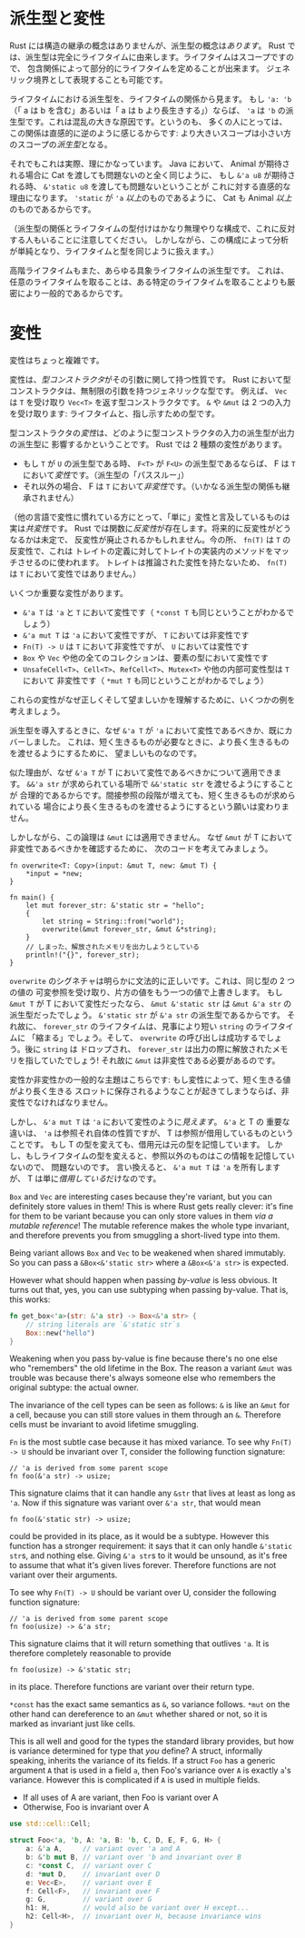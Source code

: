 <!--
# Subtyping and Variance
-->

# 派生型と変性

<!--
Although Rust doesn't have any notion of structural inheritance, it *does*
include subtyping. In Rust, subtyping derives entirely from lifetimes. Since
lifetimes are scopes, we can partially order them based on the *contains*
(outlives) relationship. We can even express this as a generic bound.
-->

Rust には構造の継承の概念はありませんが、派生型の概念は*あります*。
Rust では、派生型は完全にライフタイムに由来します。ライフタイムはスコープですので、
包含関係によって部分的にライフタイムを定めることが出来ます。
ジェネリック境界として表現することも可能です。

<!--
Subtyping on lifetimes is in terms of that relationship: if `'a: 'b` ("a contains
b" or "a outlives b"), then `'a` is a subtype of `'b`. This is a large source of
confusion, because it seems intuitively backwards to many: the bigger scope is a
*subtype* of the smaller scope.
-->

ライフタイムにおける派生型を、ライフタイムの関係から見ます。
もし `'a: 'b` （「 a は b を含む」あるいは「 a は b より長生きする」）ならば、
`'a` は `'b` の派生型です。これは混乱の大きな原因です。というのも、
多くの人にとっては、
この関係は直感的に逆のように感じるからです: より大きいスコープは小さい方のスコープの*派生型*となる。

<!--
This does in fact make sense, though. The intuitive reason for this is that if
you expect an `&'a u8`, then it's totally fine for me to hand you an `&'static
u8`, in the same way that if you expect an Animal in Java, it's totally fine for
me to hand you a Cat. Cats are just Animals *and more*, just as `'static` is
just `'a` *and more*.
-->

それでもこれは実際、理にかなっています。
 Java において、 Animal が期待される場合に Cat を渡しても問題ないのと全く同じように、
もし `&'a u8` が期待される時、 `&'static u8` を渡しても問題ないということが
これに対する直感的な理由になります。  `'static` が `'a` *以上*のものであるように、
Cat も Animal *以上*のものであるからです。

<!--
(Note, the subtyping relationship and typed-ness of lifetimes is a fairly
arbitrary construct that some disagree with. However it simplifies our analysis
to treat lifetimes and types uniformly.)
-->

（派生型の関係とライフタイムの型付けはかなり無理やりな構成で、これに反対する人もいることに注意してください。
しかしながら、この構成によって分析が単純となり、ライフタイムと型を同じように扱えます。）

<!--
Higher-ranked lifetimes are also subtypes of every concrete lifetime. This is
because taking an arbitrary lifetime is strictly more general than taking a
specific one.
-->

高階ライフタイムもまた、あらゆる具象ライフタイムの派生型です。
これは、任意のライフタイムを取ることは、ある特定のライフタイムを取ることよりも厳密により一般的であるからです。

<!--
# Variance
-->

# 変性

<!--
Variance is where things get a bit complicated.
-->

変性はちょっと複雑です。

<!--
Variance is a property that *type constructors* have with respect to their
arguments. A type constructor in Rust is a generic type with unbound arguments.
For instance `Vec` is a type constructor that takes a `T` and returns a
`Vec<T>`. `&` and `&mut` are type constructors that take two inputs: a
lifetime, and a type to point to.
-->

変性は、*型コンストラクタ*がその引数に関して持つ性質です。
 Rust において型コンストラクタは、無制限の引数を持つジェネリックな型です。
例えば、 `Vec` は `T` を受け取り `Vec<T>` を返す型コンストラクタです。
 `&` や `&mut` は 2 つの入力を受け取ります: ライフタイムと、指し示すための型です。

<!--
A type constructor's *variance* is how the subtyping of its inputs affects the
subtyping of its outputs. There are two kinds of variance in Rust:
-->

型コンストラクタの*変性*は、どのように型コンストラクタの入力の派生型が出力の派生型に
影響するかということです。 Rust では 2 種類の変性があります。

<!--
* F is *variant* over `T` if `T` being a subtype of `U` implies
  `F<T>` is a subtype of `F<U>` (subtyping "passes through")
* F is *invariant* over `T` otherwise (no subtyping relation can be derived)
-->

* もし `T` が `U` の派生型である時、 `F<T>` が `F<U>` の派生型であるならば、 F は
  `T` において*変性*です。（派生型の「パススルー」）
* それ以外の場合、 F は `T` において*非変性*です。（いかなる派生型の関係も継承されません）

<!--
(For those of you who are familiar with variance from other languages, what we
refer to as "just" variance is in fact *covariance*. Rust has *contravariance*
for functions. The future of contravariance is uncertain and it may be
scrapped. For now, `fn(T)` is contravariant in `T`, which is used in matching
methods in trait implementations to the trait definition. Traits don't have
inferred variance, so `Fn(T)` is invariant in `T`).
-->

（他の言語で変性に慣れている方にとって、「単に」変性と言及しているものは実は*共変性*です。
 Rust では関数に*反変性*が存在します。将来的に反変性がどうなるかは未定で、
反変性が廃止されるかもしれません。今の所、 `fn(T)` は `T` の反変性で、これは
トレイトの定義に対してトレイトの実装内のメソッドをマッチさせるのに使われます。
トレイトは推論された変性を持たないため、 `fn(T)` は `T` において変性ではありません。）

<!--
Some important variances:
-->

いくつか重要な変性があります。

<!--
* `&'a T` is variant over `'a` and `T` (as is `*const T` by metaphor)
* `&'a mut T` is variant over `'a` but invariant over `T`
* `Fn(T) -> U` is invariant over `T`, but variant over `U`
* `Box`, `Vec`, and all other collections are variant over the types of
  their contents
* `UnsafeCell<T>`, `Cell<T>`, `RefCell<T>`, `Mutex<T>` and all other
  interior mutability types are invariant over T (as is `*mut T` by metaphor)
-->

* `&'a T` は `'a` と `T` において変性です（ `*const T` も同じということがわかるでしょう）
* `&'a mut T` は `'a` において変性ですが、 `T` においては非変性です
* `Fn(T) -> U` は `T` において非変性ですが、 `U` においては変性です
* `Box` や `Vec` や他の全てのコレクションは、要素の型において変性です
* `UnsafeCell<T>`、`Cell<T>`、`RefCell<T>`、`Mutex<T>` や他の内部可変性型は `T` において
  非変性です（ `*mut T` も同じということがわかるでしょう）

<!--
To understand why these variances are correct and desirable, we will consider
several examples.
-->

これらの変性がなぜ正しくそして望ましいかを理解するために、いくつかの例を考えましょう。

<!--
We have already covered why `&'a T` should be variant over `'a` when
introducing subtyping: it's desirable to be able to pass longer-lived things
where shorter-lived things are needed.
-->

派生型を導入するときに、なぜ `&'a T` が `'a` において変性であるべきか、既にカバーしました。
これは、短く生きるものが必要なときに、より長く生きるものを渡せるようにするために、
望ましいものなのです。

<!--
Similar reasoning applies to why it should be variant over T. It is reasonable
to be able to pass `&&'static str` where an `&&'a str` is expected. The
additional level of indirection does not change the desire to be able to pass
longer lived things where shorted lived things are expected.
-->

似た理由が、なぜ `&'a T` が T において変性であるべきかについて適用できます。
`&&'a str` が求められている場所で `&&'static str` を渡せるようにすることが
合理的であるからです。間接参照の段階が増えても、短く生きるものが求められている
場合により長く生きるものを渡せるようにするという願いは変わりません。

<!--
However this logic doesn't apply to `&mut`. To see why `&mut` should
be invariant over T, consider the following code:
-->

しかしながら、この論理は `&mut` には適用できません。
なぜ `&mut` が T において非変性であるべきかを確認するために、
次のコードを考えてみましょう。

```rust,ignore
fn overwrite<T: Copy>(input: &mut T, new: &mut T) {
    *input = *new;
}

fn main() {
    let mut forever_str: &'static str = "hello";
    {
        let string = String::from("world");
        overwrite(&mut forever_str, &mut &*string);
    }
    // しまった、解放されたメモリを出力しようとしている
    println!("{}", forever_str);
}
```

<!--
The signature of `overwrite` is clearly valid: it takes mutable references to
two values of the same type, and overwrites one with the other. If `&mut T` was
variant over T, then `&mut &'static str` would be a subtype of `&mut &'a str`,
since `&'static str` is a subtype of `&'a str`. Therefore the lifetime of
`forever_str` would successfully be "shrunk" down to the shorter lifetime of
`string`, and `overwrite` would be called successfully. `string` would
subsequently be dropped, and `forever_str` would point to freed memory when we
print it! Therefore `&mut` should be invariant.
-->

`overwrite` のシグネチャは明らかに文法的に正しいです。これは、同じ型の 2 つの値の
可変参照を受け取り、片方の値をもう一つの値で上書きします。
もし `&mut T` が T において変性だったなら、 `&mut &'static str` は `&mut &'a str` の
派生型だったでしょう。 `&'static str` が `&'a str` の派生型であるからです。
それ故に、 `forever_str` のライフタイムは、見事により短い `string` のライフタイムに
「縮まる」でしょう。そして、 `overwrite` の呼び出しは成功するでしょう。後に `string` は
ドロップされ、 `forever_str` は出力の際に解放されたメモリを指していたでしょう!
それ故に `&mut` は非変性である必要があるのです。

<!--
This is the general theme of variance vs invariance: if variance would allow you
to store a short-lived value into a longer-lived slot, then you must be
invariant.
-->

変性か非変性かの一般的な主題はこちらです: もし変性によって、短く生きる値がより長く生きる
スロットに保存されるようなことが起きてしまうならば、非変性でなければなりません。

<!--
However it *is* sound for `&'a mut T` to be variant over `'a`. The key difference
between `'a` and T is that `'a` is a property of the reference itself,
while T is something the reference is borrowing. If you change T's type, then
the source still remembers the original type. However if you change the
lifetime's type, no one but the reference knows this information, so it's fine.
Put another way: `&'a mut T` owns `'a`, but only *borrows* T.
-->

しかし、 `&'a mut T` は `'a` において変性のように*見えます*。 `&'a` と T の
重要な違いは、 `'a` は参照それ自体の性質ですが、 T は参照が借用しているものということです。
もし T の型を変えても、借用元は元の型を記憶しています。
しかし、もしライフタイムの型を変えると、参照以外のものはこの情報を記憶していないので、
問題ないのです。
言い換えると、 `&'a mut T` は `'a` を所有しますが、 T は単に*借用している*だけなのです。

`Box` and `Vec` are interesting cases because they're variant, but you can
definitely store values in them! This is where Rust gets really clever: it's
fine for them to be variant because you can only store values
in them *via a mutable reference*! The mutable reference makes the whole type
invariant, and therefore prevents you from smuggling a short-lived type into
them.

Being variant allows `Box` and `Vec` to be weakened when shared
immutably. So you can pass a `&Box<&'static str>` where a `&Box<&'a str>` is
expected.

However what should happen when passing *by-value* is less obvious. It turns out
that, yes, you can use subtyping when passing by-value. That is, this works:

```rust
fn get_box<'a>(str: &'a str) -> Box<&'a str> {
    // string literals are `&'static str`s
    Box::new("hello")
}
```

Weakening when you pass by-value is fine because there's no one else who
"remembers" the old lifetime in the Box. The reason a variant `&mut` was
trouble was because there's always someone else who remembers the original
subtype: the actual owner.

The invariance of the cell types can be seen as follows: `&` is like an `&mut`
for a cell, because you can still store values in them through an `&`. Therefore
cells must be invariant to avoid lifetime smuggling.

`Fn` is the most subtle case because it has mixed variance. To see why
`Fn(T) -> U` should be invariant over T, consider the following function
signature:

```rust,ignore
// 'a is derived from some parent scope
fn foo(&'a str) -> usize;
```

This signature claims that it can handle any `&str` that lives at least as
long as `'a`. Now if this signature was variant over `&'a str`, that
would mean

```rust,ignore
fn foo(&'static str) -> usize;
```

could be provided in its place, as it would be a subtype. However this function
has a stronger requirement: it says that it can only handle `&'static str`s,
and nothing else. Giving `&'a str`s to it would be unsound, as it's free to
assume that what it's given lives forever. Therefore functions are not variant
over their arguments.

To see why `Fn(T) -> U` should be variant over U, consider the following
function signature:

```rust,ignore
// 'a is derived from some parent scope
fn foo(usize) -> &'a str;
```

This signature claims that it will return something that outlives `'a`. It is
therefore completely reasonable to provide

```rust,ignore
fn foo(usize) -> &'static str;
```

in its place. Therefore functions are variant over their return type.

`*const` has the exact same semantics as `&`, so variance follows. `*mut` on the
other hand can dereference to an `&mut` whether shared or not, so it is marked
as invariant just like cells.

This is all well and good for the types the standard library provides, but
how is variance determined for type that *you* define? A struct, informally
speaking, inherits the variance of its fields. If a struct `Foo`
has a generic argument `A` that is used in a field `a`, then Foo's variance
over `A` is exactly `a`'s variance. However this is complicated if `A` is used
in multiple fields.

* If all uses of A are variant, then Foo is variant over A
* Otherwise, Foo is invariant over A

```rust
use std::cell::Cell;

struct Foo<'a, 'b, A: 'a, B: 'b, C, D, E, F, G, H> {
    a: &'a A,     // variant over 'a and A
    b: &'b mut B, // variant over 'b and invariant over B
    c: *const C,  // variant over C
    d: *mut D,    // invariant over D
    e: Vec<E>,    // variant over E
    f: Cell<F>,   // invariant over F
    g: G,         // variant over G
    h1: H,        // would also be variant over H except...
    h2: Cell<H>,  // invariant over H, because invariance wins
}
```
